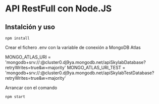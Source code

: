 # API RestFull con Node.JS

## Instalción y uso

```shell
npm install
```

Crear el fichero .env con la variable de conexión a MongoDB Atlas

MONGO_ATLAS_URI = 'mongodb+srv://<user>:<password>@cluster0.dj9ya.mongodb.net/apiSkylabDatabase?retryWrites=true&w=majority'
MONGO_ATLAS_URI_TEST = 'mongodb+srv://<user>:<password>@cluster0.dj9ya.mongodb.net/apiSkylabTestDatabase?retryWrites=true&w=majority'

Arrancar con el comando 
```shell
npm start
```

